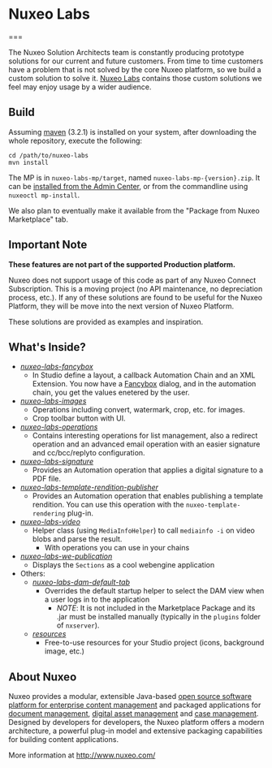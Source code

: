 # Nuxeo Labs
===

The Nuxeo Solution Architects team is constantly producing prototype solutions for our current and future customers. From time to time customers have a problem that is not solved by the core Nuxeo platform, so we build a custom solution to solve it. [Nuxeo Labs](https://github.com/nuxeo/nuxeo-labs) contains those custom solutions we feel may enjoy usage by a wider audience.

## Build

Assuming [maven](http://maven.apache.org/) (3.2.1) is installed on your system, after downloading the whole repository, execute the following:

```
cd /path/to/nuxeo-labs
mvn install
```

The MP is in `nuxeo-labs-mp/target`, named `nuxeo-labs-mp-{version}.zip`. It can be [installed from the Admin Center](http://doc.nuxeo.com/display/ADMINDOC/Installing+a+new+package+on+your+instance#InstallingaNewPackageonYourInstance-OfflineInstallation), or from the commandline using `nuxeoctl mp-install`.

We also plan to eventually make it available from the "Package from Nuxeo Marketplace" tab.

## Important Note

**These features are not part of the supported Production platform.**

Nuxeo does not support usage of this code as part of any Nuxeo Connect Subscription. This is a moving project (no API maintenance, no depreciation process, etc.). If any of these solutions are found to be useful for the Nuxeo Platform, they will be move into the next version of Nuxeo Platform.

These solutions are provided as examples and inspiration.

## What's Inside?

* [_nuxeo-labs-fancybox_](https://github.com/nuxeo/nuxeo-labs/tree/master/nuxeo-labs-fancybox)
    * In Studio define a layout, a callback Automation Chain and an XML Extension. You now have a [Fancybox](http://fancybox.net/) dialog, and in the automation chain, you get the values enetered by the user.
* [_nuxeo-labs-images_](https://github.com/nuxeo/nuxeo-labs/tree/master/nuxeo-labs-images)
  * Operations including convert, watermark, crop, etc. for images.
  * Crop toolbar button with UI.
* [_nuxeo-labs-operations_](https://github.com/nuxeo/nuxeo-labs/tree/master/nuxeo-labs-operations)
    * Contains interesting operations for list management, also a redirect operation and an advanced email operation with an easier signature and cc/bcc/replyto configuration.
* [_nuxeo-labs-signature_](https://github.com/nuxeo/nuxeo-labs/tree/master/nuxeo-labs-signature)
    * Provides an Automation operation that applies a digital signature to a PDF file.
* [_nuxeo-labs-template-rendition-publisher_](https://github.com/nuxeo/nuxeo-labs/tree/master/nuxeo-labs-template-rendition-publisher)
    * Provides an Automation operation that enables publishing a template rendition. You can use this operation with the `nuxeo-template-rendering` plug-in.
* [_nuxeo-labs-video_](https://github.com/nuxeo/nuxeo-labs/tree/master/nuxeo-labs-video)
    * Helper class (using `MediaInfoHelper`) to call `mediainfo -i` on video blobs and parse the result.
      * With operations you can use in your chains
* [_nuxeo-labs-we-publication_](https://github.com/nuxeo/nuxeo-labs/tree/master/nuxeo-labs-we-publication)
    * Displays the `Sections` as a cool webengine application
* Others:
  * [_nuxeo-labs-dam-default-tab_](https://github.com/nuxeo/nuxeo-labs/tree/master/nuxeo-labs-dam-default-tab)
    *  Overrides the default startup helper to select the DAM view when a user logs in to the application
        *  *NOTE*: It is not included in the Marketplace Package and its .jar must be installed manually (typically in the `plugins` folder of `nxserver`).
  * [_resources_](https://github.com/nuxeo/nuxeo-labs/tree/master/resources)
      * Free-to-use resources for your Studio project (icons, background image, etc.)

## About Nuxeo

Nuxeo provides a modular, extensible Java-based [open source software platform for enterprise content management](http://www.nuxeo.com/en/products/ep) and packaged applications for [document management](http://www.nuxeo.com/en/products/document-management), [digital asset management](http://www.nuxeo.com/en/products/dam) and [case management](http://www.nuxeo.com/en/products/case-management). Designed by developers for developers, the Nuxeo platform offers a modern architecture, a powerful plug-in model and extensive packaging capabilities for building content applications.

More information at <http://www.nuxeo.com/>
